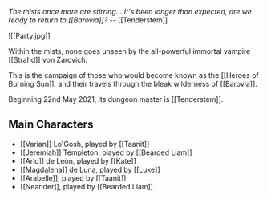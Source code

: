 *The mists once more are stirring... It's been longer than expected, are we ready to return to [[Barovia]]?*
-- [[Tenderstem]]

![[Party.jpg]]

Within the mists, none goes unseen by the all-powerful immortal vampire [[Strahd]] von Zarovich. 

This is the campaign of those who would become known as the [[Heroes of Burning Sun]], and their travels through the bleak wilderness of [[Barovia]].

Beginning 22nd May 2021, its dungeon master is [[Tenderstem]].

## Main Characters

- [[Varian]] Lo'Gosh, played by [[Taanit]]
- [[Jeremiah]] Templeton, played by [[Bearded Liam]]
- [[Arlo]] de León, played by [[Kate]]
- [[Magdalena]] de Luna, played by [[Luke]]
- [[Arabelle]], played by [[Taanit]]
- [[Neander]], played by [[Bearded Liam]]